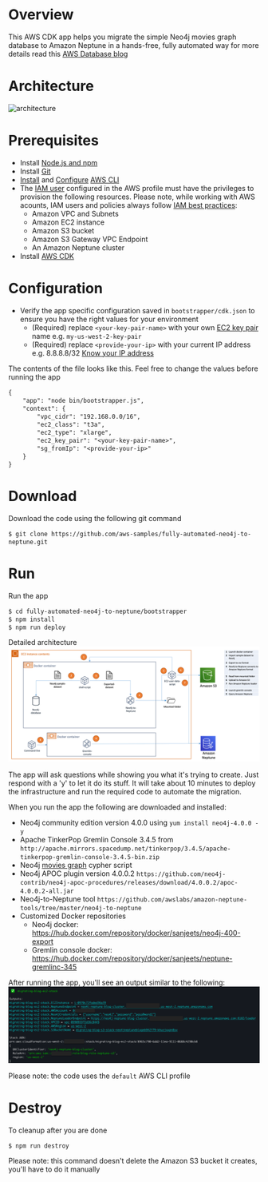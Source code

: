 # Overview

This AWS CDK app helps you migrate the simple Neo4j movies graph database to
Amazon Neptune in a hands-free, fully automated way for more details read this
[AWS Database blog](https://aws.amazon.com/blogs/database/migrating-a-neo4j-graph-database-to-amazon-neptune-with-a-fully-automated-utility/)

# Architecture

![architecture](/bootstrapper/images/neo4j-neptune.png)

# Prerequisites

- Install
  [Node.js and npm](https://docs.npmjs.com/downloading-and-installing-node-js-and-npm)
- Install [Git](https://git-scm.com/book/en/v2/Getting-Started-Installing-Git)
- [Install](https://docs.aws.amazon.com/cli/latest/userguide/cli-chap-install.html)
  and
  [Configure](https://docs.aws.amazon.com/cli/latest/userguide/cli-chap-configure.html)
  [AWS CLI](https://aws.amazon.com/cli/)
- The [IAM user](https://docs.aws.amazon.com/IAM/latest/UserGuide/id.html)
  configured in the AWS profile must have the privileges to provision the
  following resources. Please note, while working with AWS acounts, IAM users
  and policies always follow
  [IAM best practices](https://docs.aws.amazon.com/IAM/latest/UserGuide/best-practices.html):
  - Amazon VPC and Subnets
  - Amazon EC2 instance
  - Amazon S3 bucket
  - Amazon S3 Gateway VPC Endpoint
  - An Amazon Neptune cluster
- Install
  [AWS CDK](https://docs.aws.amazon.com/cdk/latest/guide/getting_started.html)

# Configuration

- Verify the app specific configuration saved in `bootstrapper/cdk.json` to
  ensure you have the right values for your environment
  - (Required) replace `<your-key-pair-name>` with your own
    [EC2 key pair](https://docs.aws.amazon.com/AWSEC2/latest/WindowsGuide/ec2-key-pairs.html#having-ec2-create-your-key-pair)
    name e.g. `my-us-west-2-key-pair`
  - (Required) replace `<provide-your-ip>` with your current IP address e.g.
    8.8.8.8/32 [Know your IP address](https://www.whatsmyip.org/)

The contents of the file looks like this. Feel free to change the values before
running the app

```
{
	"app": "node bin/bootstrapper.js",
	"context": {
		"vpc_cidr": "192.168.0.0/16",
		"ec2_class": "t3a",
		"ec2_type": "xlarge",
		"ec2_key_pair": "<your-key-pair-name>",
		"sg_fromIp": "<provide-your-ip>"
	}
}
```

# Download

Download the code using the following git command

```
$ git clone https://github.com/aws-samples/fully-automated-neo4j-to-neptune.git
```

# Run

Run the app

```
$ cd fully-automated-neo4j-to-neptune/bootstrapper
$ npm install
$ npm run deploy
```

Detailed architecture
![architecture](/bootstrapper/images/migrating-blog-sys-arch.png)

The app will ask questions while showing you what it's trying to create. Just
respond with a 'y' to let it do its stuff. It will take about 10 minutes to
deploy the infrastructure and run the required code to automate the migration.

When you run the app the following are downloaded and installed:

- Neo4j community edition version 4.0.0 using `yum install neo4j-4.0.0 -y`
- Apache TinkerPop Gremlin Console 3.4.5 from
  `http://apache.mirrors.spacedump.net/tinkerpop/3.4.5/apache-tinkerpop-gremlin-console-3.4.5-bin.zip`
- Neo4j [movies graph](/bootstrapper/movies-cypher.txt) cypher script
- Neo4j APOC plugin version 4.0.0.2
  `https://github.com/neo4j-contrib/neo4j-apoc-procedures/releases/download/4.0.0.2/apoc-4.0.0.2-all.jar`
- Neo4j-to-Neptune tool
  `https://github.com/awslabs/amazon-neptune-tools/tree/master/neo4j-to-neptune`
- Customized Docker repositories
  - Neo4j docker:
    https://hub.docker.com/repository/docker/sanjeets/neo4j-400-export
  - Gremlin console docker:
    https://hub.docker.com/repository/docker/sanjeets/neptune-gremlinc-345

After running the app, you'll see an output similar to the following:
![output](/bootstrapper/images/migrating-stack-output.png)

Please note: the code uses the `default` AWS CLI profile

# Destroy

To cleanup after you are done

```
$ npm run destroy
```

Please note: this command doesn't delete the Amazon S3 bucket it creates, you'll
have to do it manually
